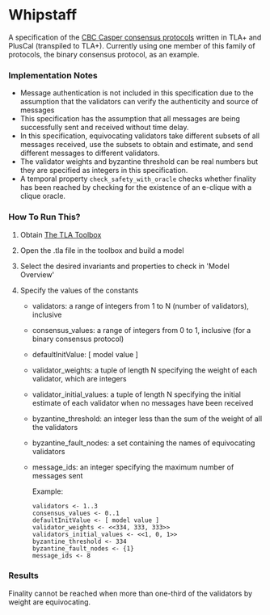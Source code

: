 # Whipstaff

A specification of the [CBC Casper consensus protocols](https://github.com/cbc-casper/cbc-casper-paper) written in TLA+ and PlusCal (transpiled to TLA+). Currently using one member of this family of protocols, the binary consensus protocol, as an example.



### Implementation Notes

- Message authentication is not included in this specification due to the assumption that the validators can verify the authenticity and source of messages
- This specification has the assumption that all messages are being successfully sent and received without time delay.
- In this specification, equivocating validators take different subsets of all messages received, use the subsets to obtain and estimate, and send different messages to different validators.
- The validator weights and byzantine threshold can be real numbers but they are specified as integers in this specification.
- A temporal property `check_safety_with_oracle` checks whether finality has been reached by checking for the existence of an e-clique with a clique oracle.



### How To Run This?

1. Obtain [The TLA Toolbox](https://lamport.azurewebsites.net/tla/toolbox.html)

2. Open the .tla file in the toolbox and build a model

3. Select the desired invariants and properties to check in 'Model Overview' 

4. Specify the values of the constants

   - validators: a range of integers from 1 to N (number of validators), inclusive

   - consensus_values: a range of integers from 0 to 1, inclusive (for a binary consensus protocol)

   - defaultInitValue: [ model value ]

   - validator_weights: a tuple of length N specifying the weight of each validator, which are integers

   - validator_initial_values: a tuple of length N specifying the initial estimate of each validator when no messages have been received

   - byzantine_threshold: an integer less than the sum of the  weight of all the validators

   - byzantine_fault_nodes: a set containing the names of equivocating validators

   - message_ids: an integer specifying the maximum number of messages sent

     Example: 

     ```
     validators <- 1..3
     consensus_values <- 0..1
     defaultInitValue <- [ model value ]
     validator_weights <- <<334, 333, 333>>
     validators_initial_values <- <<1, 0, 1>>
     byzantine_threshold <- 334
     byzantine_fault_nodes <- {1}
     message_ids <- 8
     ```



### Results

Finality cannot be reached when more than one-third of the validators by weight are equivocating. 